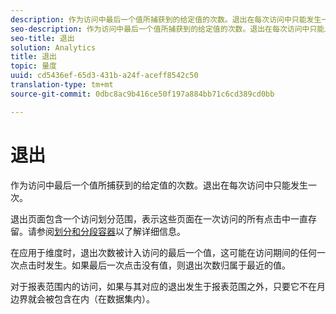 ```yaml
---
description: 作为访问中最后一个值所捕获到的给定值的次数。退出在每次访问中只能发生一次。
seo-description: 作为访问中最后一个值所捕获到的给定值的次数。退出在每次访问中只能发生一次。
seo-title: 退出
solution: Analytics
title: 退出
topic: 量度
uuid: cd5436ef-65d3-431b-a24f-aceff8542c50
translation-type: tm+mt
source-git-commit: 0dbc8ac9b416ce50f197a884bb71c6cd389cd0bb

---
```



# 退出

作为访问中最后一个值所捕获到的给定值的次数。退出在每次访问中只能发生一次。

退出页面包含一个访问划分范围，表示这些页面在一次访问的所有点击中一直存留。请参阅[划分和分段容器](https://marketing.adobe.com/resources/help/en_US/sc/user/c_Breakdown_and_segmentation_containers.html)以了解详细信息。

在应用于维度时，退出次数被计入访问的最后一个值，这可能在访问期间的任何一次点击时发生。如果最后一次点击没有值，则退出次数归属于最近的值。

对于报表范围内的访问，如果与其对应的退出发生于报表范围之外，只要它不在月边界就会被包含在内（在数据集内）。
